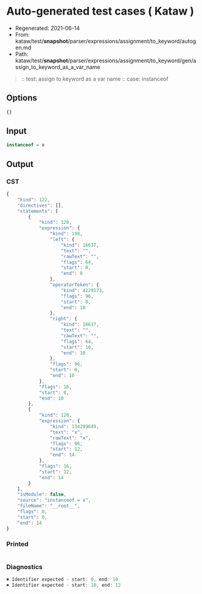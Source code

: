 # Auto-generated test cases ( Kataw )
- Regenerated: 2021-06-14
- From: kataw/test/__snapshot__/parser/expressions/assignment/to_keyword/autogen.md
- Path: kataw/test/__snapshot__/parser/expressions/assignment/to_keyword/gen/assign_to_keyword_as_a_var_name
> :: test: assign to keyword as a var name
> :: case: instanceof
## Options

`````js
{}
`````
## Input

`````js
instanceof = x
`````
## Output

### CST

```javascript
{
    "kind": 122,
    "directives": [],
    "statements": [
        {
            "kind": 120,
            "expression": {
                "kind": 198,
                "left": {
                    "kind": 16637,
                    "text": "",
                    "rawText": "",
                    "flags": 64,
                    "start": 0,
                    "end": 0
                },
                "operatorToken": {
                    "kind": 4229173,
                    "flags": 96,
                    "start": 0,
                    "end": 10
                },
                "right": {
                    "kind": 16637,
                    "text": "",
                    "rawText": "",
                    "flags": 64,
                    "start": 10,
                    "end": 10
                },
                "flags": 96,
                "start": 0,
                "end": 10
            },
            "flags": 16,
            "start": 0,
            "end": 10
        },
        {
            "kind": 120,
            "expression": {
                "kind": 134299649,
                "text": "x",
                "rawText": "x",
                "flags": 96,
                "start": 12,
                "end": 14
            },
            "flags": 16,
            "start": 12,
            "end": 14
        }
    ],
    "isModule": false,
    "source": "instanceof = x",
    "fileName": "__root__",
    "flags": 0,
    "start": 0,
    "end": 14
}
```

### Printed

```javascript

```

### Diagnostics

```javascript
✖ Identifier expected - start: 0, end: 10
✖ Identifier expected - start: 10, end: 12

```

